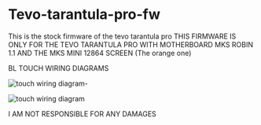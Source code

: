 # Tevo-tarantula-pro-fw
This is the stock firmware of the tevo tarantula pro
THIS FIRMWARE IS ONLY FOR THE TEVO TARANTULA PRO WITH MOTHERBOARD MKS ROBIN 1.1 AND THE MKS MINI 12864 SCREEN (The orange one)

BL TOUCH WIRING DIAGRAMS

![touch wiring diagram-](https://github.com/matte-oss/Tevo-tarantula-pro-fw/assets/125076223/9be87ead-b43d-4425-b596-b5c95657fae9)

![touch wiring diagram](https://github.com/matte-oss/Tevo-tarantula-pro-fw/assets/125076223/526d9d7a-1bec-4677-8607-821b231a5107)



I AM NOT RESPONSIBLE FOR ANY DAMAGES
